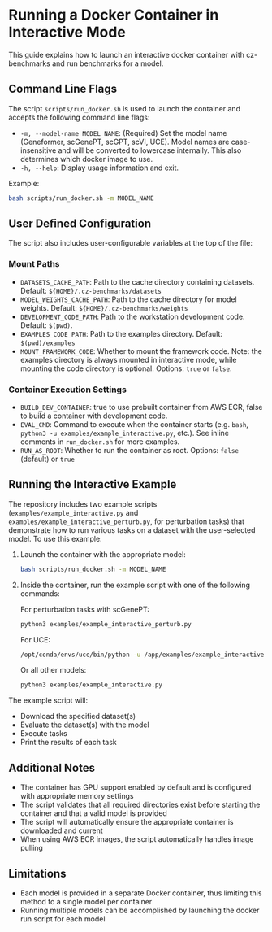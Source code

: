 # Running a Docker Container in Interactive Mode

This guide explains how to launch an interactive docker container with cz-benchmarks and run benchmarks for a model.

## Command Line Flags

The script `scripts/run_docker.sh` is used to launch the container and accepts the following command line flags:

- `-m, --model-name MODEL_NAME`: (Required) Set the model name (Geneformer, scGenePT, scGPT, scVI, UCE). Model names are case-insensitive and will be converted to lowercase internally. This also determines which docker image to use.
- `-h, --help`: Display usage information and exit.

Example:
```bash
bash scripts/run_docker.sh -m MODEL_NAME
```

## User Defined Configuration

The script also includes user-configurable variables at the top of the file:

### Mount Paths
- `DATASETS_CACHE_PATH`: Path to the cache directory containing datasets. Default: `${HOME}/.cz-benchmarks/datasets`
- `MODEL_WEIGHTS_CACHE_PATH`: Path to the cache directory for model weights. Default: `${HOME}/.cz-benchmarks/weights`
- `DEVELOPMENT_CODE_PATH`: Path to the workstation development code. Default: `$(pwd)`. 
- `EXAMPLES_CODE_PATH`: Path to the examples directory. Default: `$(pwd)/examples`
- `MOUNT_FRAMEWORK_CODE`: Whether to mount the framework code. Note: the examples directory is always mounted in interactive mode, while mounting the code directory is optional. Options: `true` or `false`.

### Container Execution Settings
- `BUILD_DEV_CONTAINER`: true to use prebuilt container from AWS ECR, false to build a container with development code.
- `EVAL_CMD`: Command to execute when the container starts (e.g. `bash`, `python3 -u examples/example_interactive.py`, etc.). See inline comments in `run_docker.sh` for more examples.
- `RUN_AS_ROOT`: Whether to run the container as root. Options: `false` (default) or `true`

## Running the Interactive Example

The repository includes two example scripts (`examples/example_interactive.py` and `examples/example_interactive_perturb.py`, for perturbation tasks) that demonstrate how to run various tasks on a dataset with the user-selected model. To use this example:

1. Launch the container with the appropriate model:
   ```bash
   bash scripts/run_docker.sh -m MODEL_NAME
   ```

2. Inside the container, run the example script with one of the following commands:
   
   For perturbation tasks with scGenePT:

   ```bash
   python3 examples/example_interactive_perturb.py
   ```

   For UCE:

   ```bash
   /opt/conda/envs/uce/bin/python -u /app/examples/example_interactive.py
   ```

   Or all other models: 
   
   ```bash
   python3 examples/example_interactive.py
   ```

The example script will:

- Download the specified dataset(s)
- Evaluate the dataset(s) with the model
- Execute tasks
- Print the results of each task

## Additional Notes

- The container has GPU support enabled by default and is configured with appropriate memory settings
- The script validates that all required directories exist before starting the container and that a valid model is provided
- The script will automatically ensure the appropriate container is downloaded and current
- When using AWS ECR images, the script automatically handles image pulling

## Limitations

- Each model is provided in a separate Docker container, thus limiting this method to a single model per container
- Running multiple models can be accomplished by launching the docker run script for each model
